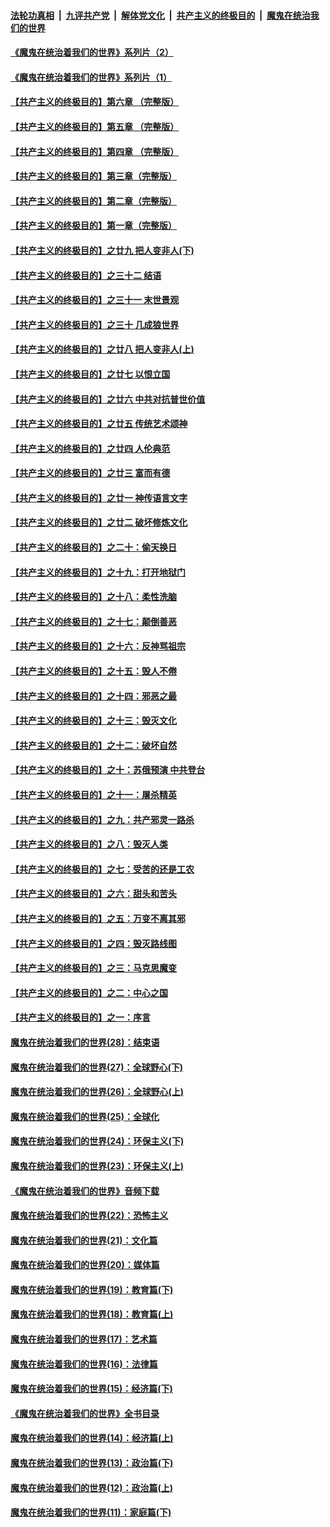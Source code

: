 ####  [法轮功真相](../../../../basic/blob/master/README.md?t=07221931) &nbsp;|&nbsp; [九评共产党](../../../../9ping.md/blob/master/README.md?t=07221931) &nbsp;|&nbsp; [解体党文化](../../../../jtdwh.md/blob/master/README.md?t=07221931)  &nbsp;|&nbsp; [共产主义的终极目的](../../../../gczydzjmd.md/blob/master/README.md?t=07221931) &nbsp;|&nbsp; [魔鬼在统治我们的世界](../../../../mgztzwmdsj.md/blob/master/README.md?t=07221931) 

#### [《魔鬼在统治着我们的世界》系列片（2）](../pages/nsc422/n12269049.md?t=07221931) 

#### [《魔鬼在统治着我们的世界》系列片（1）](../pages/nsc422/n12267575.md?t=07221931) 

#### [【共产主义的终极目的】第六章 （完整版）](../pages/nsc422/n11428913.md?t=07221931) 

#### [【共产主义的终极目的】第五章 （完整版）](../pages/nsc422/n11428912.md?t=07221931) 

#### [【共产主义的终极目的】第四章 （完整版）](../pages/nsc422/n11428907.md?t=07221931) 

#### [【共产主义的终极目的】第三章（完整版）](../pages/nsc422/n11428848.md?t=07221931) 

#### [【共产主义的终极目的】第二章（完整版）](../pages/nsc422/n11428831.md?t=07221931) 

#### [【共产主义的终极目的】第一章（完整版）](../pages/nsc422/n11417651.md?t=07221931) 

#### [【共产主义的终极目的】之廿九 把人变非人(下)](../pages/nsc422/n11344140.md?t=07221931) 

#### [【共产主义的终极目的】之三十二 结语](../pages/nsc422/n11360535.md?t=07221931) 

#### [【共产主义的终极目的】之三十一 末世景观](../pages/nsc422/n11351129.md?t=07221931) 

#### [【共产主义的终极目的】之三十 几成狼世界](../pages/nsc422/n11348280.md?t=07221931) 

#### [【共产主义的终极目的】之廿八 把人变非人(上)](../pages/nsc422/n11340492.md?t=07221931) 

#### [【共产主义的终极目的】之廿七 以恨立国](../pages/nsc422/n11336944.md?t=07221931) 

#### [【共产主义的终极目的】之廿六 中共对抗普世价值](../pages/nsc422/n11324785.md?t=07221931) 

#### [【共产主义的终极目的】之廿五 传统艺术颂神](../pages/nsc422/n11296396.md?t=07221931) 

#### [【共产主义的终极目的】之廿四 人伦典范](../pages/nsc422/n11296397.md?t=07221931) 

#### [【共产主义的终极目的】之廿三 富而有德](../pages/nsc422/n11283598.md?t=07221931) 

#### [【共产主义的终极目的】之廿一 神传语言文字](../pages/nsc422/n11263265.md?t=07221931) 

#### [【共产主义的终极目的】之廿二 破坏修炼文化](../pages/nsc422/n11245728.md?t=07221931) 

#### [【共产主义的终极目的】之二十：偷天换日](../pages/nsc422/n11238846.md?t=07221931) 

#### [【共产主义的终极目的】之十九：打开地狱门](../pages/nsc422/n11206376.md?t=07221931) 

#### [【共产主义的终极目的】之十八：柔性洗脑](../pages/nsc422/n11199994.md?t=07221931) 

#### [【共产主义的终极目的】之十七：颠倒善恶](../pages/nsc422/n11179782.md?t=07221931) 

#### [【共产主义的终极目的】之十六：反神骂祖宗](../pages/nsc422/n11166798.md?t=07221931) 

#### [【共产主义的终极目的】之十五：毁人不倦](../pages/nsc422/n11166792.md?t=07221931) 

#### [【共产主义的终极目的】之十四：邪恶之最](../pages/nsc422/n11150249.md?t=07221931) 

#### [【共产主义的终极目的】之十三：毁灭文化](../pages/nsc422/n11135227.md?t=07221931) 

#### [【共产主义的终极目的】之十二：破坏自然](../pages/nsc422/n11135214.md?t=07221931) 

#### [【共产主义的终极目的】之十：苏俄预演 中共登台](../pages/nsc422/n11118424.md?t=07221931) 

#### [【共产主义的终极目的】之十一：屠杀精英](../pages/nsc422/n11118442.md?t=07221931) 

#### [【共产主义的终极目的】之九：共产邪灵一路杀](../pages/nsc422/n11114139.md?t=07221931) 

#### [【共产主义的终极目的】之八：毁灭人类](../pages/nsc422/n11108503.md?t=07221931) 

#### [【共产主义的终极目的】之七：受苦的还是工农](../pages/nsc422/n11101809.md?t=07221931) 

#### [【共产主义的终极目的】之六：甜头和苦头](../pages/nsc422/n11096971.md?t=07221931) 

#### [【共产主义的终极目的】之五：万变不离其邪](../pages/nsc422/n11091285.md?t=07221931) 

#### [【共产主义的终极目的】之四：毁灭路线图](../pages/nsc422/n11086284.md?t=07221931) 

#### [【共产主义的终极目的】之三：马克思魔变](../pages/nsc422/n11061941.md?t=07221931) 

#### [【共产主义的终极目的】之二：中心之国](../pages/nsc422/n11047728.md?t=07221931) 

#### [【共产主义的终极目的】之一：序言](../pages/nsc422/n11086077.md?t=07221931) 

#### [魔鬼在统治着我们的世界(28)：结束语](../pages/nsc422/n10936246.md?t=07221931) 

#### [魔鬼在统治着我们的世界(27)：全球野心(下)](../pages/nsc422/n10928319.md?t=07221931) 

#### [魔鬼在统治着我们的世界(26)：全球野心(上)](../pages/nsc422/n10900318.md?t=07221931) 

#### [魔鬼在统治着我们的世界(25)：全球化](../pages/nsc422/n10788205.md?t=07221931) 

#### [魔鬼在统治着我们的世界(24)：环保主义(下)](../pages/nsc422/n10695307.md?t=07221931) 

#### [魔鬼在统治着我们的世界(23)：环保主义(上)](../pages/nsc422/n10688613.md?t=07221931) 

#### [《魔鬼在统治着我们的世界》音频下载](../pages/nsc422/n10635553.md?t=07221931) 

#### [魔鬼在统治着我们的世界(22)：恐怖主义](../pages/nsc422/n10614727.md?t=07221931) 

#### [魔鬼在统治着我们的世界(21)：文化篇](../pages/nsc422/n10597706.md?t=07221931) 

#### [魔鬼在统治着我们的世界(20)：媒体篇](../pages/nsc422/n10586579.md?t=07221931) 

#### [魔鬼在统治着我们的世界(19)：教育篇(下)](../pages/nsc422/n10564808.md?t=07221931) 

#### [魔鬼在统治着我们的世界(18)：教育篇(上)](../pages/nsc422/n10526970.md?t=07221931) 

#### [魔鬼在统治着我们的世界(17)：艺术篇](../pages/nsc422/n10499093.md?t=07221931) 

#### [魔鬼在统治着我们的世界(16)：法律篇](../pages/nsc422/n10485969.md?t=07221931) 

#### [魔鬼在统治着我们的世界(15)：经济篇(下)](../pages/nsc422/n10469975.md?t=07221931) 

#### [《魔鬼在统治着我们的世界》全书目录](../pages/nsc422/n10464261.md?t=07221931) 

#### [魔鬼在统治着我们的世界(14)：经济篇(上)](../pages/nsc422/n10457370.md?t=07221931) 

#### [魔鬼在统治着我们的世界(13)：政治篇(下)](../pages/nsc422/n10448270.md?t=07221931) 

#### [魔鬼在统治着我们的世界(12)：政治篇(上)](../pages/nsc422/n10444576.md?t=07221931) 

#### [魔鬼在统治着我们的世界(11)：家庭篇(下)](../pages/nsc422/n10440961.md?t=07221931) 

